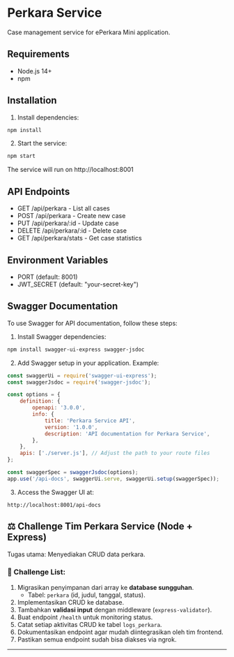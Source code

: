 # Perkara Service

Case management service for ePerkara Mini application.

## Requirements
- Node.js 14+
- npm

## Installation
1. Install dependencies:
```bash
npm install
```

2. Start the service:
```bash
npm start
```

The service will run on http://localhost:8001

## API Endpoints
- GET /api/perkara - List all cases
- POST /api/perkara - Create new case
- PUT /api/perkara/:id - Update case
- DELETE /api/perkara/:id - Delete case
- GET /api/perkara/stats - Get case statistics

## Environment Variables
- PORT (default: 8001)
- JWT_SECRET (default: "your-secret-key")


## Swagger Documentation

To use Swagger for API documentation, follow these steps:

1. Install Swagger dependencies:
```bash
npm install swagger-ui-express swagger-jsdoc
```

2. Add Swagger setup in your application. Example:
```javascript
const swaggerUi = require('swagger-ui-express');
const swaggerJsdoc = require('swagger-jsdoc');

const options = {
    definition: {
        openapi: '3.0.0',
        info: {
            title: 'Perkara Service API',
            version: '1.0.0',
            description: 'API documentation for Perkara Service',
        },
    },
    apis: ['./server.js'], // Adjust the path to your route files
};

const swaggerSpec = swaggerJsdoc(options);
app.use('/api-docs', swaggerUi.serve, swaggerUi.setup(swaggerSpec));
```

3. Access the Swagger UI at:
```
http://localhost:8001/api-docs
```

## ⚖️ Challenge Tim Perkara Service (Node + Express)

Tugas utama: Menyediakan CRUD data perkara.

### 🎯 Challenge List:

1. Migrasikan penyimpanan dari array ke **database sungguhan**.
   * Tabel: `perkara` (id, judul, tanggal, status).
2. Implementasikan CRUD ke database.
3. Tambahkan **validasi input** dengan middleware (`express-validator`).
4. Buat endpoint `/health` untuk monitoring status.
5. Catat setiap aktivitas CRUD ke tabel `logs_perkara`.
6. Dokumentasikan endpoint agar mudah diintegrasikan oleh tim frontend.
7. Pastikan semua endpoint sudah bisa diakses via ngrok.

---